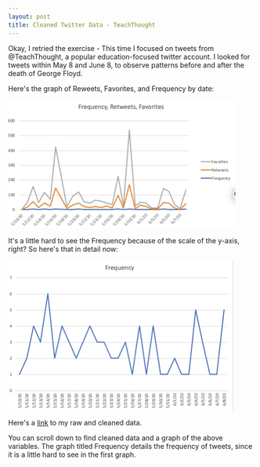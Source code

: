```yaml
---
layout: post
title: Cleaned Twitter Data - TeachThought
---
```


Okay, I retried the exercise - This time I focused on tweets from @TeachThought, a popular education-focused twitter account. I looked for tweets within May 8 and June 8, to observe patterns before and after the death of George Floyd.

Here's the graph of Reweets, Favorites, and Frequency by date:

![](/images/C7E89BDC-7794-4599-BC69-B4F3242D718E_4_5005_c.jpeg)

It's a little hard to see the Frequency because of the scale of the y-axis, right? So here's that in detail now:

![](/images/65E78F7B-402B-40BA-BDEB-48B51B126A5F_4_5005_c.jpeg)

Here's a [link](https://github.com/SamBoiser/samboiser.github.io/blob/master/TeachThought.xls) to my raw and cleaned data.

You can scroll down to find cleaned data and a graph of the above variables. The graph titled Frequency details the frequency of tweets, since it is a little hard to see in the first graph.
